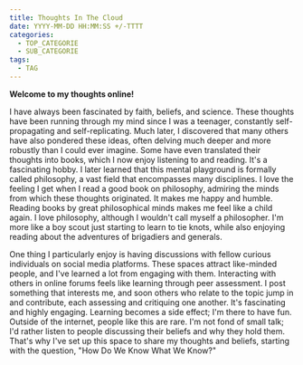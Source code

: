 ```yaml
---
title: Thoughts In The Cloud
date: YYYY-MM-DD HH:MM:SS +/-TTTT
categories:
  - TOP_CATEGORIE
  - SUB_CATEGORIE
tags:
  - TAG
---
```

**Welcome to my thoughts online!**

I have always been fascinated by faith, beliefs, and science. These thoughts have been running through my mind since I was a teenager, constantly self-propagating and self-replicating. Much later, I discovered that many others have also pondered these ideas, often delving much deeper and more robustly than I could ever imagine. Some have even translated their thoughts into books, which I now enjoy listening to and reading. It's a fascinating hobby. I later learned that this mental playground is formally called philosophy, a vast field that encompasses many disciplines. I love the feeling I get when I read a good book on philosophy, admiring the minds from which these thoughts originated. It makes me happy and humble. Reading books by great philosophical minds makes me feel like a child again. I love philosophy, although I wouldn't call myself a philosopher. I'm more like a boy scout just starting to learn to tie knots, while also enjoying reading about the adventures of brigadiers and generals.

One thing I particularly enjoy is having discussions with fellow curious individuals on social media platforms. These spaces attract like-minded people, and I've learned a lot from engaging with them. Interacting with others in online forums feels like learning through peer assessment. I post something that interests me, and soon others who relate to the topic jump in and contribute, each assessing and critiquing one another. It's fascinating and highly engaging. Learning becomes a side effect; I'm there to have fun. Outside of the internet, people like this are rare. I'm not fond of small talk; I'd rather listen to people discussing their beliefs and why they hold them. That's why I've set up this space to share my thoughts and beliefs, starting with the question, "How Do We Know What We Know?"
